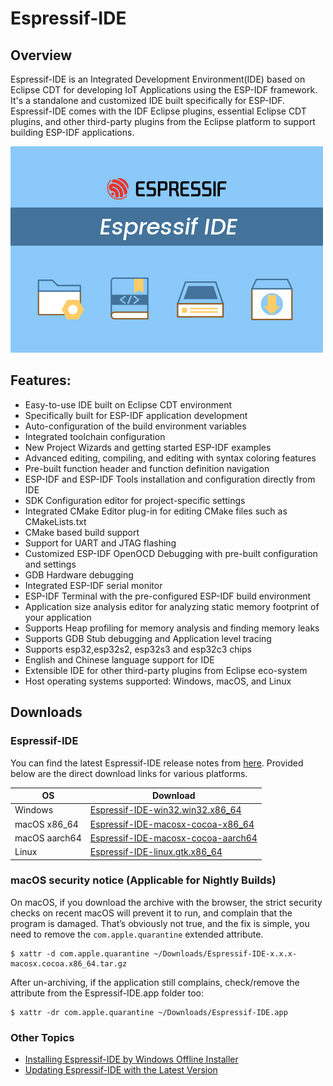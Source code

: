 # Espressif-IDE

## Overview
Espressif-IDE is an Integrated Development Environment(IDE) based on Eclipse CDT for developing IoT Applications using the ESP-IDF framework. It's a standalone and customized IDE built specifically for ESP-IDF. Espressif-IDE comes with the IDF Eclipse plugins, essential Eclipse CDT plugins, and other third-party plugins from the Eclipse platform to support building ESP-IDF applications. 

![](images/espressifide_splash.bmp)

## Features:
- Easy-to-use IDE built on Eclipse CDT environment
- Specifically built for ESP-IDF application development
- Auto-configuration of the build environment variables
- Integrated toolchain configuration
- New Project Wizards and getting started ESP-IDF examples
- Advanced editing, compiling, and editing with syntax coloring features
- Pre-built function header and function definition navigation
- ESP-IDF and ESP-IDF Tools installation and configuration directly from IDE
- SDK Configuration editor for project-specific settings 
- Integrated CMake Editor plug-in for editing CMake files such as CMakeLists.txt
- CMake based build support
- Support for UART and JTAG flashing
- Customized ESP-IDF OpenOCD Debugging with pre-built configuration and settings
- GDB Hardware debugging
- Integrated ESP-IDF serial monitor
- ESP-IDF Terminal with the pre-configured ESP-IDF build environment
- Application size analysis editor for analyzing static memory footprint of your application
- Supports Heap profiling for memory analysis and finding memory leaks
- Supports GDB Stub debugging and Application level tracing
- Supports esp32,esp32s2, esp32s3 and esp32c3 chips
- English and Chinese language support for IDE
- Extensible IDE for other third-party plugins from Eclipse eco-system
- Host operating systems supported: Windows, macOS, and Linux 

## Downloads

### Espressif-IDE

You can find the latest Espressif-IDE release notes from [here](https://github.com/espressif/idf-eclipse-plugin/releases). Provided below are the direct download links for various platforms.

| OS  | Download |
| ------------- | ------------- |
| Windows  | <a href ="https://dl.espressif.com/dl/idf-eclipse-plugin/ide/Espressif-IDE-win32.win32.x86_64/latest">Espressif-IDE-win32.win32.x86_64</a>  |
| macOS x86_64 | <a href ="https://dl.espressif.com/dl/idf-eclipse-plugin/ide/Espressif-IDE-macosx-cocoa-x86_64/latest">Espressif-IDE-macosx-cocoa-x86_64</a>  |
| macOS aarch64| <a href ="https://dl.espressif.com/dl/idf-eclipse-plugin/ide/Espressif-IDE-macosx-cocoa-aarch64/latest">Espressif-IDE-macosx-cocoa-aarch64</a>  |
| Linux | <a href ="https://dl.espressif.com/dl/idf-eclipse-plugin/ide/Espressif-IDE-linux.gtk.x86_64/latest">Espressif-IDE-linux.gtk.x86_64</a>  |

### macOS security notice (Applicable for Nightly Builds)
On macOS, if you download the archive with the browser, the strict security checks on recent macOS will prevent it to run, and complain that the program is damaged. That’s obviously not true, and the fix is simple, you need to remove the `com.apple.quarantine` extended attribute.
```
$ xattr -d com.apple.quarantine ~/Downloads/Espressif-IDE-x.x.x-macosx.cocoa.x86_64.tar.gz
```
After un-archiving, if the application still complains, check/remove the attribute from the Espressif-IDE.app folder too:
```
$ xattr -dr com.apple.quarantine ~/Downloads/Espressif-IDE.app
```
### Other Topics
- [Installing Espressif-IDE by Windows Offline Installer](https://github.com/espressif/idf-eclipse-plugin/blob/master/docs_readme/Espressif-IDE-Windows-Installer.md)
- [Updating Espressif-IDE with the Latest Version](https://github.com/espressif/idf-eclipse-plugin#installing-idf-plugin-using-update-site-url)

